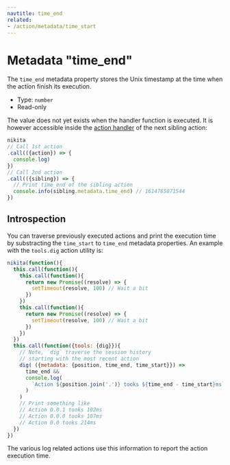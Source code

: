 ```yaml
---
navtitle: time_end
related:
- /action/metadata/time_start
---
```


# Metadata "time_end"

The `time_end` metadata property stores the Unix timestamp at the time when the action finish its execution.

* Type: `number`
* Read-only

The value does not yet exists when the handler function is executed. It is however accessible inside the [action handler](/current/action/handler) of the next sibling action:

```js
nikita
// Call 1st action
.call(({action}) => {
  console.log)
})
// Call 2nd action
.call(({sibling}) => {
  // Print time_end of the sibling action
  console.info(sibling.metadata.time_end) // 1614765071544
})
```

## Introspection

You can traverse previously executed actions and print the execution time by substracting the `time_start` to `time_end` metadata properties. An example with the `tools.dig` action utility is:

```js
nikita(function(){
  this.call(function(){
    this.call(function(){
      return new Promise((resolve) => {
        setTimeout(resolve, 100) // Wait a bit
      })
    })
    this.call(function(){
      return new Promise((resolve) => {
        setTimeout(resolve, 100) // Wait a bit
      })
    })
  })
  this.call(function({tools: {dig}}){
    // Note, `dig` traverse the session history
    // starting with the most recent action
    dig( ({metadata: {position, time_end, time_start}}) =>
      time_end &&
      console.log(
        `Action ${position.join('.')} tooks ${time_end - time_start}ms`
      )
    )
    // Print something like
    // Action 0.0.1 tooks 102ms
    // Action 0.0.0 tooks 107ms
    // Action 0.0 tooks 214ms
  })
})
```

The various log related actions use this information to report the action execution time.
